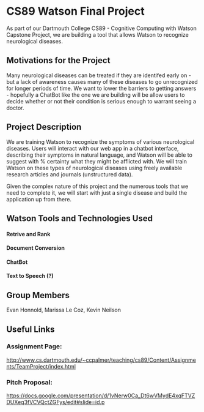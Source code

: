 # CS89 Watson Final Project
As part of our Dartmouth College CS89 - Cognitive Computing with Watson Capstone Project, we are building a tool that allows Watson to recognize neurological diseases.

## Motivations for the Project
Many neurological diseases can be treated if they are identifed early on - but a lack of awareness causes many of these diseases to go unrecognized for longer periods of time. We want to lower the barriers to getting answers - hopefully a ChatBot like the one we are building will be allow users to decide whether or not their condition is serious enough to warrant seeing a doctor. 

## Project Description
We are training Watson to recognize the symptoms of various neurological diseases. Users will interact with our web app in a chatbot interface, describing their symptoms in natural language, and Watson will be able to suggest with % certainty what they might be afflicted with. We will train Watson on these types of neurological diseases using freely available research articles and journals (unstructured data).

Given the complex nature of this project and the numerous tools that we need to complete it, we will start with just a single disease and build the application up from there. 

## Watson Tools and Technologies Used
#### Retrive and Rank
#### Document Conversion
#### ChatBot
#### Text to Speech (?)

## Group Members
Evan Honnold, Marissa Le Coz, Kevin Neilson

## Useful Links
### Assignment Page:
http://www.cs.dartmouth.edu/~ccpalmer/teaching/cs89/Content/Assignments/TeamProject/index.html

### Pitch Proposal:
https://docs.google.com/presentation/d/1vNerw0Ca_Dt6wVMydE4xqFTVZDUXeq3fVCVQctZGFys/edit#slide=id.p

